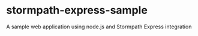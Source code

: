 stormpath-express-sample
========================

A sample web application using node.js and Stormpath Express integration 
